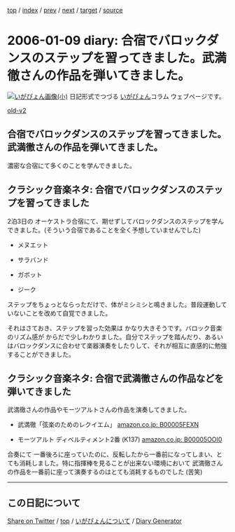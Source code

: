 [top](../index.html) 
 / [index](index.html) 
 / [prev](https://igapyon.github.io/diary/2006/ig060106.html) 
 / [next](https://igapyon.github.io/diary/2006/ig060110.html) 
 / [target](https://igapyon.github.io/diary/2006/ig060109.html) 
 / [source](https://github.com/igapyon/diary/blob/gh-pages/2006/ig060109.html.src.md) 

2006-01-09 diary: 合宿でバロックダンスのステップを習ってきました。武満徹さんの作品を弾いてきました。
=====================================================================================================
[![いがぴょん画像(小)](https://igapyon.github.io/diary/images/iga200306s.jpg "いがぴょん")](https://igapyon.github.io/diary/memo/memoigapyon.html) 日記形式でつづる [いがぴょん](https://igapyon.github.io/diary/memo/memoigapyon.html)コラム ウェブページです。

[old-v2](ig060109-orig.html)

## 合宿でバロックダンスのステップを習ってきました。武満徹さんの作品を弾いてきました。

濃密な合宿にて多くのことを学んできました。


## クラシック音楽ネタ: 合宿でバロックダンスのステップを習ってきました

2泊3日の オーケストラ合宿にて、期せずしてバロックダンスのステップを学んできました。(そういう合宿であることを全く予想していませんでした)

* メヌエット
  
* サラバンド
  
* ガボット
  
* ジーク

ステップをちょっとならっただけで、体がミシミシと鳴きました。普段運動していないことを改めて自覚できました。

それはさておき、ステップを習った効果は かなり大きそうです。バロック音楽のリズム感が からだで少しわかりました。自分でステップを踏んだり、あるいはバロックダンスに合わせて楽器演奏をしたりして、それが相互に直感的に勉強することができました。

## クラシック音楽ネタ: 合宿で武満徹さんの作品などを弾いてきました

武満徹さんの作品やモーツアルトさんの作品を演奏してきました。

* 武満徹「弦楽のためのレクイエム」
  [amazon.co.jp: B00005FEXN](http://www.amazon.co.jp/exec/obidos/ASIN/B00005FEXN/igapyondiary-22)
  
* モーツアルト ディベルティメント2番 (K137)
  [amazon.co.jp: B00005OOI0](http://www.amazon.co.jp/exec/obidos/ASIN/B00005OOI0/igapyondiary-22)

合奏にて 一番後ろに座っていたのに、反転したから一番前になってしまい、とても消耗しました。特に指揮棒を見ることが出来ない環境において 武満徹さんの作品を一番前に座って演奏するのはとても消耗するものでした (苦笑)

----------------------------------------------------------------------------------------------------

## この日記について

[Share on Twitter](https://twitter.com/intent/tweet?hashtags=igapyon%2Cdiary%2C%E3%81%84%E3%81%8C%E3%81%B4%E3%82%87%E3%82%93&text=%E5%90%88%E5%AE%BF%E3%81%A7%E3%83%90%E3%83%AD%E3%83%83%E3%82%AF%E3%83%80%E3%83%B3%E3%82%B9%E3%81%AE%E3%82%B9%E3%83%86%E3%83%83%E3%83%97%E3%82%92%E7%BF%92%E3%81%A3%E3%81%A6%E3%81%8D%E3%81%BE%E3%81%97%E3%81%9F%E3%80%82%E6%AD%A6%E6%BA%80%E5%BE%B9%E3%81%95%E3%82%93%E3%81%AE%E4%BD%9C%E5%93%81%E3%82%92%E5%BC%BE%E3%81%84%E3%81%A6%E3%81%8D%E3%81%BE%E3%81%97%E3%81%9F%E3%80%82&url=https%3A%2F%2Figapyon.github.io%2Fdiary%2F2006%2Fig060109.html) / [top](../index.html) / [いがぴょんについて](https://igapyon.github.io/diary/memo/memoigapyon.html) / [Diary Generator](https://github.com/igapyon/igapyonv3)
